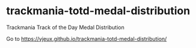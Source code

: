 # trackmania-totd-medal-distribution
Trackmania Track of the Day Medal Distribution

Go to https://vjeux.github.io/trackmania-totd-medal-distribution/
